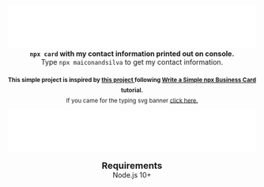 <div align="center">
  <img src="/assets/readme-typing-svg.herokuapp.com.svg">
</div>
<div align="center">
  <strong><code>npx card</code> with my contact information printed out on console.</strong>
</div>
<div align="center">
  Type <code>npx maiconandsilva</code> to get my contact information.
</div>
<p>
  <div align="center">
    <strong><sub>This simple project is inspired by
    <a href="https://github.com/anmol098/npx_card">this project </a> following <a href="https://studioelsa.se/blog/open-source-oss-npx-business-card/">Write a Simple npx Business Card</a> tutorial.</sub> </strong>
  </div>
  <div align="center">
    <sub>If you came for the typing svg banner <a href="">click here.</a></sub>
  </div>
</p>

<p align="center">
  <img src="/assets/readme-typing-svg.herokuapp.com.svg">
</p>

<p>
  <div align="center"><strong style="font-size: 18px">Requirements</strong>
  </div>
  <div align="center">Node.js 10+</div>
</p>
